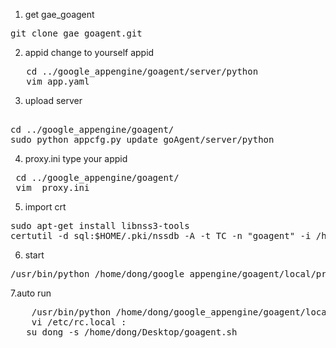 1. get gae_goagent
<pre>
git clone gae_goagent.git
</pre>
2.  appid change to yourself appid
<pre>
   cd ../google_appengine/goagent/server/python
   vim app.yaml
</pre>
 3. upload server
<pre>  
cd ../google_appengine/goagent/
sudo python appcfg.py update goAgent/server/python
</pre>  
 4. proxy.ini type your appid
  <pre>
 cd ../google_appengine/goagent/
 vim  proxy.ini
</pre>
 5. import crt
<pre>
sudo apt-get install libnss3-tools
certutil -d sql:$HOME/.pki/nssdb -A -t TC -n "goagent" -i /home//dong/google_appengine/goagent/local/CA.crt 
</pre>
 6. start 
  <pre>
/usr/bin/python /home/dong/google_appengine/goagent/local/proxy.py 
</pre>
 7.auto run 
<pre>
    /usr/bin/python /home/dong/google_appengine/goagent/local/proxy.py >> goagent.sh
    vi /etc/rc.local :    
   su dong -s /home/dong/Desktop/goagent.sh
</pre>

